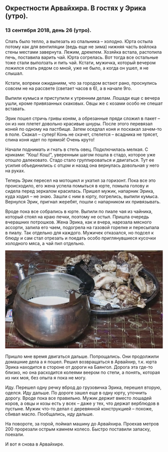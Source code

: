 ## Окрестности Арвайхира. В гостях у Эрика (утро).

### 13 сентября 2018, день 26 (утро).

Спать было тепло, а вылезать из спальника – холодно. Юрта остыла потому как для вентиляции (ведь еще не зима) нижняя часть войлока стены местами завернута. Лежим, дремлем. Хозяйка встала, растопила печь, поставила варить чай. Юрта согрелась. Вот тогда все остальные тоже стали выползать и пить чай. Кстати, мужичка, который вечером ложился спать рядом со мной, уже не было, а когда он ушел, я не слышал.

Кстати, вопреки ожиданиям, что за городом встают рано, проснулись совсем не на рассвете (светает часов в 6), а в начале 9го.

Выпили кумыса и приступили к утренним делам. Лошади еще с вечера ушли, кроме привязанных скаковых. Овцы же с козами особо не спешат вставать.

Эрик пошел стричь гривы коням, а обрезанные пряди сложил в пакет – он из них плетет довольно красивые шнуры. После этого перевязал коней по одному на пастбище. Затем оседлал коня и поскакал зачем-то в поле. Скакал – супер! Конь не скачет, стелется – всадника не трясет, спина коня идет по прямой! Очень круто!

Начали поднимать и гнать в степь овец. Подключилась мелкая. С криками: "Кош! Кош!", уверенным шагом пошла в стадо, которое уже отошло далековато. Стадо стало группироваться и двигаться. Тут ее усилия объединились с отцом и назад она вернулась довольная у него на руках.

Теперь Эрик пересел на мотоцикл и укатил за горизонт. Пока все это происходило, его жена успела помыться в юрте, помыла голову и сидела перед зеркалом красилась. Пришел мужик, напарник Эрика, куда ходил – не знаю. Зашли с ним в юрту, погрелись, выпили кумыса. Вернулся Эрик, пригнал жеребят, пошли с напарником их привязывать.

Вроде пока все собрались в юрте. Выпили по пиале чая из чайника, который стоял на краю печки, поэтому не остыл. Пришла очередь вчерашних потрошков. Жена Эрика, как и вчера, нарезала мясного ассорти, залила его чаем, подогрела на газовой горелке и пересыпала в пиалу. Так отдельно для каждого. Мужичек отказался, но подсел к блюду и сам стал отрезать и поедать особо приглянувшиеся кусочки холодного мяса, а чай пил отдельно.

![Чай и мясо на завтрак](../images/038.jpg)

Пришло мне время двигаться дальше. Попрощались. Они продолжили домашние дела а я пошел. Решил возвращаться в Арвайхир, т.к. юрта Эрика находится в стороне от дороги на Баянгол. Дорога эта где-то близко, но она расходится колеями веером по степи, а понять, которая из них моя, без опыта я пока не могу.

Иду. Перешел одну речку вброд до грузовичка Эрика, перешел вторую, оделся. Иду дальше. По дороге зашел еще в одну юрту, уточнить дорогу. Вроде пока все правильно. Мужик держит вместо лошадей коров, а овцы и козы есть у всех – даже у тех, что держат верблюдов в пустыне. Мужик что-то делал с деревянной конструкцией – похоже, сбивал масло. Пообщались, иду дальше.

На повороте, за горой, поймал машину до Арвайхира. Проехав метров 200 прорезали острым камнем колесо. Быстро поставили запаску, поехали.

И вот я снова в Арвайхире.